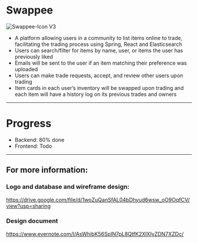 # Swappee
![Swappee-Icon V3](https://user-images.githubusercontent.com/50147457/88007511-b6984780-cb40-11ea-95ba-f2bf51a58e1b.png)
* A platform allowing users in a community to list items online to trade, facilitating the trading process using Spring, React and Elasticsearch
* Users can search/filter for items by name, user, or items the user has previously liked
* Emails will be sent to the user if an item matching their preference was uploaded
* Users can make trade requests, accept, and review other users upon trading
* Item cards in each user’s inventory will be swapped upon trading and each item will have a history log on its previous trades and owners
---
# Progress
* Backend: 80% done
* Frontend: Todo
---
## For more information: 
### Logo and database and wireframe design:
https://drive.google.com/file/d/1woZuQanSfAL04bDhyud6wsw_oO9OqfCV/view?usp=sharing
### Design document
https://www.evernote.com/l/AsWhibK56SpIN7pL8QtfK2XlXIyZDN7XZDc/
